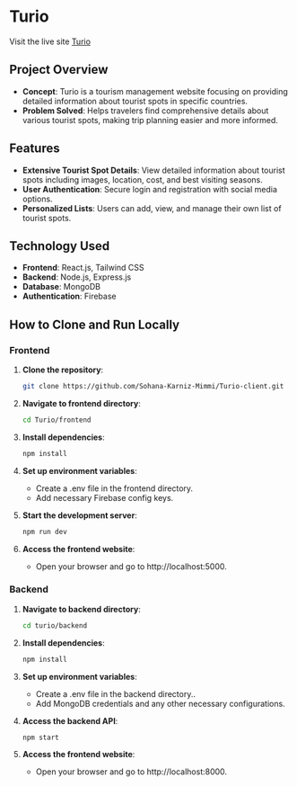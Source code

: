 # Turio

Visit the live site [Turio](https://master-tourist-59394.web.app)

## Project Overview
- **Concept**: Turio is a tourism management website focusing on providing detailed information about tourist spots in specific countries.
- **Problem Solved**: Helps travelers find comprehensive details about various tourist spots, making trip planning easier and more informed.

## Features
- **Extensive Tourist Spot Details**: View detailed information about tourist spots including images, location, cost, and best visiting seasons.
- **User Authentication**: Secure login and registration with social media options.
- **Personalized Lists**: Users can add, view, and manage their own list of tourist spots.

## Technology Used
- **Frontend**: React.js, Tailwind CSS
- **Backend**: Node.js, Express.js
- **Database**: MongoDB
- **Authentication**: Firebase

## How to Clone and Run Locally

### Frontend
1. **Clone the repository**:
   ```sh
   git clone https://github.com/Sohana-Karniz-Mimmi/Turio-client.git

2. **Navigate to frontend directory**:
   ```sh
   cd Turio/frontend

3. **Install dependencies**:
   ```sh
   npm install

4. **Set up environment variables**:
   - Create a .env file in the frontend directory. 
   - Add necessary Firebase config keys.

5. **Start the development server**:
   ```sh
   npm run dev

6. **Access the frontend website**:
   - Open your browser and go to http://localhost:5000.

### Backend
1. **Navigate to backend directory**:
   ```sh
   cd turio/backend

2. **Install dependencies**:
   ```sh
   npm install

3. **Set up environment variables**:  
   - Create a .env file in the  backend directory..  
   - Add MongoDB credentials and any other necessary configurations.

4. **Access the backend API**:
   ```sh
   npm start


5. **Access the frontend website**:
   - Open your browser and go to http://localhost:8000.


